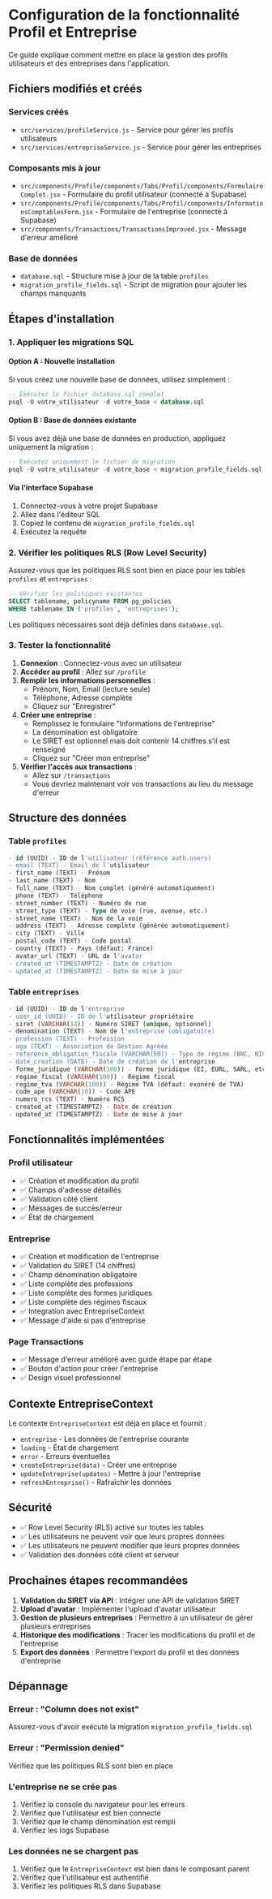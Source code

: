 # Configuration de la fonctionnalité Profil et Entreprise

Ce guide explique comment mettre en place la gestion des profils utilisateurs et des entreprises dans l'application.

## Fichiers modifiés et créés

### Services créés
- `src/services/profileService.js` - Service pour gérer les profils utilisateurs
- `src/services/entrepriseService.js` - Service pour gérer les entreprises

### Composants mis à jour
- `src/components/Profile/components/Tabs/Profil/components/FormulaireComplet.jsx` - Formulaire du profil utilisateur (connecté à Supabase)
- `src/components/Profile/components/Tabs/Profil/components/InformationsComptablesForm.jsx` - Formulaire de l'entreprise (connecté à Supabase)
- `src/components/Transactions/TransactionsImproved.jsx` - Message d'erreur amélioré

### Base de données
- `database.sql` - Structure mise à jour de la table `profiles`
- `migration_profile_fields.sql` - Script de migration pour ajouter les champs manquants

## Étapes d'installation

### 1. Appliquer les migrations SQL

#### Option A : Nouvelle installation
Si vous créez une nouvelle base de données, utilisez simplement :
```sql
-- Exécutez le fichier database.sql complet
psql -U votre_utilisateur -d votre_base < database.sql
```

#### Option B : Base de données existante
Si vous avez déjà une base de données en production, appliquez uniquement la migration :
```sql
-- Exécutez uniquement le fichier de migration
psql -U votre_utilisateur -d votre_base < migration_profile_fields.sql
```

#### Via l'interface Supabase
1. Connectez-vous à votre projet Supabase
2. Allez dans l'éditeur SQL
3. Copiez le contenu de `migration_profile_fields.sql`
4. Exécutez la requête

### 2. Vérifier les politiques RLS (Row Level Security)

Assurez-vous que les politiques RLS sont bien en place pour les tables `profiles` et `entreprises` :

```sql
-- Vérifier les politiques existantes
SELECT tablename, policyname FROM pg_policies
WHERE tablename IN ('profiles', 'entreprises');
```

Les politiques nécessaires sont déjà définies dans `database.sql`.

### 3. Tester la fonctionnalité

1. **Connexion** : Connectez-vous avec un utilisateur
2. **Accéder au profil** : Allez sur `/profile`
3. **Remplir les informations personnelles** :
   - Prénom, Nom, Email (lecture seule)
   - Téléphone, Adresse complète
   - Cliquez sur "Enregistrer"
4. **Créer une entreprise** :
   - Remplissez le formulaire "Informations de l'entreprise"
   - La dénomination est obligatoire
   - Le SIRET est optionnel mais doit contenir 14 chiffres s'il est renseigné
   - Cliquez sur "Créer mon entreprise"
5. **Vérifier l'accès aux transactions** :
   - Allez sur `/transactions`
   - Vous devriez maintenant voir vos transactions au lieu du message d'erreur

## Structure des données

### Table `profiles`
```sql
- id (UUID) - ID de l'utilisateur (référence auth.users)
- email (TEXT) - Email de l'utilisateur
- first_name (TEXT) - Prénom
- last_name (TEXT) - Nom
- full_name (TEXT) - Nom complet (généré automatiquement)
- phone (TEXT) - Téléphone
- street_number (TEXT) - Numéro de rue
- street_type (TEXT) - Type de voie (rue, avenue, etc.)
- street_name (TEXT) - Nom de la voie
- address (TEXT) - Adresse complète (générée automatiquement)
- city (TEXT) - Ville
- postal_code (TEXT) - Code postal
- country (TEXT) - Pays (défaut: France)
- avatar_url (TEXT) - URL de l'avatar
- created_at (TIMESTAMPTZ) - Date de création
- updated_at (TIMESTAMPTZ) - Date de mise à jour
```

### Table `entreprises`
```sql
- id (UUID) - ID de l'entreprise
- user_id (UUID) - ID de l'utilisateur propriétaire
- siret (VARCHAR(14)) - Numéro SIRET (unique, optionnel)
- denomination (TEXT) - Nom de l'entreprise (obligatoire)
- profession (TEXT) - Profession
- aga (TEXT) - Association de Gestion Agréée
- reference_obligation_fiscale (VARCHAR(50)) - Type de régime (BNC, BIC, BA)
- date_creation (DATE) - Date de création de l'entreprise
- forme_juridique (VARCHAR(100)) - Forme juridique (EI, EURL, SARL, etc.)
- regime_fiscal (VARCHAR(100)) - Régime fiscal
- regime_tva (VARCHAR(100)) - Régime TVA (défaut: exonéré de TVA)
- code_ape (VARCHAR(10)) - Code APE
- numero_rcs (TEXT) - Numéro RCS
- created_at (TIMESTAMPTZ) - Date de création
- updated_at (TIMESTAMPTZ) - Date de mise à jour
```

## Fonctionnalités implémentées

### Profil utilisateur
- ✅ Création et modification du profil
- ✅ Champs d'adresse détaillés
- ✅ Validation côté client
- ✅ Messages de succès/erreur
- ✅ État de chargement

### Entreprise
- ✅ Création et modification de l'entreprise
- ✅ Validation du SIRET (14 chiffres)
- ✅ Champ dénomination obligatoire
- ✅ Liste complète des professions
- ✅ Liste complète des formes juridiques
- ✅ Liste complète des régimes fiscaux
- ✅ Integration avec EntrepriseContext
- ✅ Message d'aide si pas d'entreprise

### Page Transactions
- ✅ Message d'erreur amélioré avec guide étape par étape
- ✅ Bouton d'action pour créer l'entreprise
- ✅ Design visuel professionnel

## Contexte EntrepriseContext

Le contexte `EntrepriseContext` est déjà en place et fournit :
- `entreprise` - Les données de l'entreprise courante
- `loading` - État de chargement
- `error` - Erreurs éventuelles
- `createEntreprise(data)` - Créer une entreprise
- `updateEntreprise(updates)` - Mettre à jour l'entreprise
- `refreshEntreprise()` - Rafraîchir les données

## Sécurité

- ✅ Row Level Security (RLS) activé sur toutes les tables
- ✅ Les utilisateurs ne peuvent voir que leurs propres données
- ✅ Les utilisateurs ne peuvent modifier que leurs propres données
- ✅ Validation des données côté client et serveur

## Prochaines étapes recommandées

1. **Validation du SIRET via API** : Intégrer une API de validation SIRET
2. **Upload d'avatar** : Implémenter l'upload d'avatar utilisateur
3. **Gestion de plusieurs entreprises** : Permettre à un utilisateur de gérer plusieurs entreprises
4. **Historique des modifications** : Tracer les modifications du profil et de l'entreprise
5. **Export des données** : Permettre l'export du profil et des données d'entreprise

## Dépannage

### Erreur : "Column does not exist"
Assurez-vous d'avoir exécuté la migration `migration_profile_fields.sql`

### Erreur : "Permission denied"
Vérifiez que les politiques RLS sont bien en place

### L'entreprise ne se crée pas
1. Vérifiez la console du navigateur pour les erreurs
2. Vérifiez que l'utilisateur est bien connecté
3. Vérifiez que le champ dénomination est rempli
4. Vérifiez les logs Supabase

### Les données ne se chargent pas
1. Vérifiez que le `EntrepriseContext` est bien dans le composant parent
2. Vérifiez que l'utilisateur est authentifié
3. Vérifiez les politiques RLS dans Supabase
